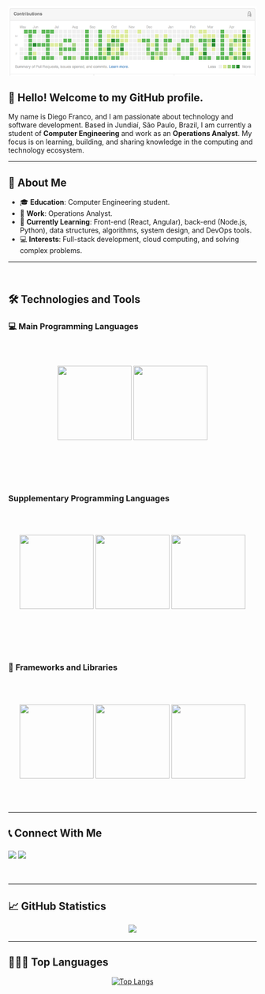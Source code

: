 <div align="center">
  <img src="helloworld.png">
</div>

## 👋 Hello! Welcome to my GitHub profile.

My name is Diego Franco, and I am passionate about technology and software development. Based in Jundiaí, São Paulo, Brazil, I am currently a student of **Computer Engineering** and work as an **Operations Analyst**. My focus is on learning, building, and sharing knowledge in the computing and technology ecosystem.

---

## 🔭 About Me

- 🎓 **Education**: Computer Engineering student.
- 💼 **Work**: Operations Analyst.
- 🌱 **Currently Learning**: Front-end (React, Angular), back-end (Node.js, Python), data structures, algorithms, system design, and DevOps tools.
- 💻 **Interests**: Full-stack development, cloud computing, and solving complex problems.

---

<br/>

## 🛠️ Technologies and Tools

### 💻 **Main Programming Languages**

<br></br>

<div align="center">
<img src="https://cdn.jsdelivr.net/gh/devicons/devicon/icons/javascript/javascript-original.svg" width="150" height="150"/> 
<img src="https://cdn.jsdelivr.net/gh/devicons/devicon@latest/icons/typescript/typescript-original.svg" width="150" height="150"/> 
</div>

<br></br>
<br></br>

### **Supplementary Programming Languages**

<br></br>

<div align="center">
<img src="https://cdn.jsdelivr.net/gh/devicons/devicon/icons/python/python-original.svg" width="150" height="150"/> 
<img src="https://cdn.jsdelivr.net/gh/devicons/devicon/icons/java/java-original.svg" width="150" height="150"/> 
<img src="https://cdn.jsdelivr.net/gh/devicons/devicon/icons/go/go-original.svg" width="150" height="150"/>
</div>

<br></br>
<br></br>

### 🚀 **Frameworks and Libraries**

<br></br>

<div align="center">
<img src="https://cdn.jsdelivr.net/gh/devicons/devicon/icons/nodejs/nodejs-original.svg" width="150" height="150"/> 
<img src="https://cdn.jsdelivr.net/gh/devicons/devicon@latest/icons/nestjs/nestjs-original.svg" width="150" height="150"/>
<img src="https://cdn.jsdelivr.net/gh/devicons/devicon@latest/icons/react/react-original.svg" width="150" height="150"/>
  <br></br>
  <br></br>
<!-- <img src="https://cdn.jsdelivr.net/gh/devicons/devicon/icons/flask/flask-original.svg" width="150" height="150"/> 
<img src="https://cdn.jsdelivr.net/gh/devicons/devicon/icons/fastapi/fastapi-original.svg" width="150" height="150"/>
<img src="https://cdn.jsdelivr.net/gh/devicons/devicon@latest/icons/spring/spring-original.svg" width="150" height="150"/>  -->
</div>

---

## 📞 Connect With Me

<h3 align="left">
  <p align="left">
  <a href="https://www.linkedin.com/in/diego-gustavo-franco/" target="_blank"><img src="https://img.shields.io/badge/-LinkedIn-%230077B5?style=for-the-badge&logo=linkedin&logoColor=white" target="_blank"></a> 
  <a href="mailto:diego.u.franco@gmail.com"><img src="https://img.shields.io/badge/Gmail-D14836?style=for-the-badge&logo=gmail&logoColor=white" target="_blank"></a>
  </p>
</h3>
<br/>

---

## 📈 GitHub Statistics

<div align="center">
  <a href="https://github.com/dgusfr">
    <img height="250em" src="https://github-readme-stats.vercel.app/api?username=dgusfr&show_icons=true&theme=dracula&include_all_commits=true&count_private=true"/>
  </a>
</div>

---

## 🧑🏼‍💻 Top Languages

<p align="center">
  <a href="https://github.com/DGusFr/github-readme-stats">
    <img src="https://github-readme-stats.vercel.app/api/top-langs/?username=dgusfr&layout=compact&theme=dracula" alt="Top Langs">
  </a>
</p>
